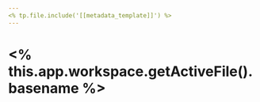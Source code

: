 ```yaml
---
<% tp.file.include('[[metadata_template]]') %>
---
```


# <% this.app.workspace.getActiveFile().basename %>